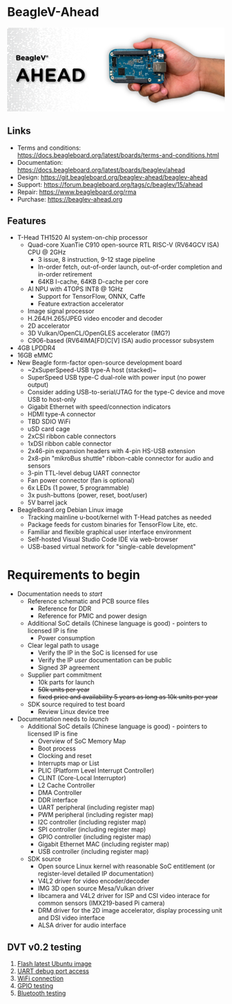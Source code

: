 # BeagleV-Ahead

![BeagleV Ahead banner](images/BeagleV-Ahead-banner.webp)


## Links

* Terms and conditions: https://docs.beagleboard.org/latest/boards/terms-and-conditions.html
* Documentation: https://docs.beagleboard.org/latest/boards/beaglev/ahead
* Design: https://git.beagleboard.org/beaglev-ahead/beaglev-ahead
* Support: https://forum.beagleboard.org/tags/c/beaglev/15/ahead
* Repair: https://www.beagleboard.org/rma
* Purchase: https://beaglev-ahead.org

## Features

* T-Head TH1520 AI system-on-chip processor
   * Quad-core XuanTie C910 open-source RTL RISC-V (RV64GCV ISA) CPU @ 2GHz
     * 3 issue, 8 instruction, 9-12 stage pipeline
     * In-order fetch, out-of-order launch, out-of-order completion and in-order retirement
     * 64KB I-cache, 64KB D-cache per core
   * AI NPU with 4TOPS INT8 @ 1GHz
     * Support for TensorFlow, ONNX, Caffe
     * Feature extraction accelerator
   * Image signal processor
   * H.264/H.265/JPEG video encoder and decoder
   * 2D accelerator
   * 3D Vulkan/OpenCL/OpenGLES accelerator (IMG?)
   * C906-based (RV64IMA\[FD]C\[V] ISA) audio processor subsystem
* 4GB LPDDR4
* 16GB eMMC
* New Beagle form-factor open-source development board
   * ~2xSuperSpeed-USB type-A host (stacked)~
   * SuperSpeed USB type-C dual-role with power input (no power output)
   * Consider adding USB-to-serial/JTAG for the type-C device and move USB to host-only
   * Gigabit Ethernet with speed/connection indicators
   * HDMI type-A connector
   * TBD SDIO WiFi
   * uSD card cage
   * 2xCSI ribbon cable connectors
   * 1xDSI ribbon cable connector
   * 2x46-pin expansion headers with 4-pin HS-USB extension
   * 2x8-pin "mikroBus shuttle" ribbon-cable connector for audio and sensors
   * 3-pin TTL-level debug UART connector
   * Fan power connector (fan is optional)
   * 6x LEDs (1 power, 5 programmable)
   * 3x push-buttons (power, reset, boot/user)
   * 5V barrel jack
* BeagleBoard.org Debian Linux image
   * Tracking mainline u-boot/kernel with T-Head patches as needed
   * Package feeds for custom binaries for TensorFlow Lite, etc.
   * Familiar and flexible graphical user interface environment
   * Self-hosted Visual Studio Code IDE via web-browser
   * USB-based virtual network for "single-cable development"

# Requirements to begin
* Documentation needs to *start*
   * Reference schematic and PCB source files
      * Reference for DDR
      * Reference for PMIC and power design
   * Additional SoC details (Chinese language is good) - pointers to licensed IP is fine
      * Power consumption
   * Clear legal path to usage
      * Verify the IP in the SoC is licensed for use
      * Verify the IP *user* documentation can be public
      * Signed 3P agreement
   * Supplier part commitment
      * 10k parts for launch
      * ~~50k units per year~~
      * ~~fixed price and availability 5 years as long as 10k units per year~~
    * SDK source required to test board
      * Review Linux device tree
* Documentation needs to *launch*
   * Additional SoC details (Chinese language is good) - pointers to licensed IP is fine
      * Overview of SoC Memory Map
      * Boot process
      * Clocking and reset
      * Interrupts map or List
      * PLIC (Platform Level Interrupt Controller)
      * CLINT (Core-Local Interruptor)
      * L2 Cache Controller
      * DMA Controller
      * DDR interface
      * UART peripheral (including register map)
      * PWM peripheral (including register map)
      * I2C controller (including register map)
      * SPI controller (including register map)
      * GPIO controller (including register map)
      * Gigabit Ethernet MAC (including register map)
      * USB controller (including register map)
   * SDK source
      * Open source Linux kernel with reasonable SoC entitlement (or register-level detailed IP documentation)
      * V4L2 driver for video encoder/decoder
      * IMG 3D open source Mesa/Vulkan driver
      * libcamera and V4L2 driver for ISP and CSI video interace for common sensors (IMX219-based Pi camera)
      * DRM driver for the 2D image accelerator, display processing unit and DSI video interface
      * ALSA driver for audio interface

## DVT v0.2 testing

1. [Flash latest Ubuntu image](flashing.md)
2. [UART debug port access](debug.md)
3. [WiFi connection](WiFi.md)
4. [GPIO testing](GPIO.md)
5. [Bluetooth testing](Bluetooth.md) 
